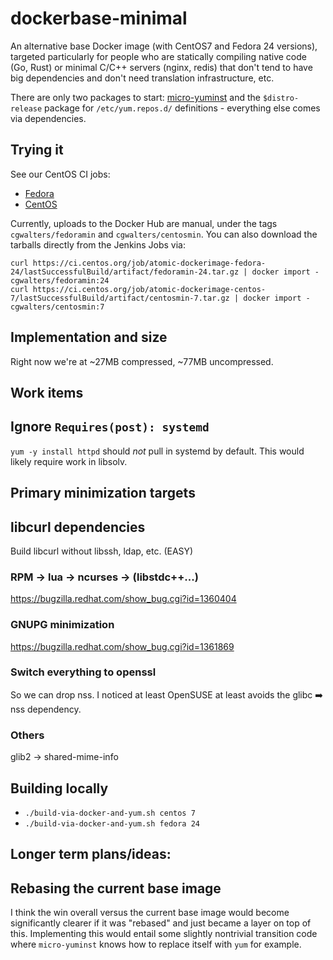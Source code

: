 # dockerbase-minimal

An alternative base Docker image (with CentOS7 and Fedora 24
versions), targeted particularly for people who are statically
compiling native code (Go, Rust) or minimal C/C++ servers (nginx,
redis) that don't tend to have big dependencies and don't need
translation infrastructure, etc.

There are only two packages to start:
[micro-yuminst](https://github.com/cgwalters/micro-yuminst) and the
`$distro-release` package for `/etc/yum.repos.d/` definitions -
everything else comes via dependencies.

Trying it
---------

See our CentOS CI jobs:

 - [Fedora](https://ci.centos.org/view/Atomic/job/atomic-dockerimage-fedora-24/)
 - [CentOS](https://ci.centos.org/view/Atomic/job/atomic-dockerimage-centos-7/)

Currently, uploads to the Docker Hub are manual, under the tags
`cgwalters/fedoramin` and `cgwalters/centosmin`.  You can also download the
tarballs directly from the Jenkins Jobs via:

```
curl https://ci.centos.org/job/atomic-dockerimage-fedora-24/lastSuccessfulBuild/artifact/fedoramin-24.tar.gz | docker import - cgwalters/fedoramin:24
curl https://ci.centos.org/job/atomic-dockerimage-centos-7/lastSuccessfulBuild/artifact/centosmin-7.tar.gz | docker import - cgwalters/centosmin:7
```

Implementation and size
-----------------------

Right now we're at ~27MB compressed, ~77MB uncompressed.

Work items
----------

## Ignore `Requires(post): systemd`

`yum -y install httpd` should *not* pull in systemd by default.  This
would likely require work in libsolv.

Primary minimization targets
----------------------------

## libcurl dependencies

Build libcurl without libssh, ldap, etc. (EASY)

### RPM -> lua -> ncurses -> (libstdc++...)

https://bugzilla.redhat.com/show_bug.cgi?id=1360404

### GNUPG minimization

https://bugzilla.redhat.com/show_bug.cgi?id=1361869

### Switch everything to openssl

So we can drop nss.  I noticed at least OpenSUSE at least avoids
the glibc :arrow_right: nss dependency.

### Others

glib2 -> shared-mime-info

Building locally
----------------

 - `./build-via-docker-and-yum.sh centos 7`
 - `./build-via-docker-and-yum.sh fedora 24`

Longer term plans/ideas:
------------------------

## Rebasing the current base image

I think the win overall versus the current base image would become
significantly clearer if it was "rebased" and just became a layer on
top of this.  Implementing this would entail some slightly nontrivial
transition code where `micro-yuminst` knows how to replace itself with
`yum` for example.
